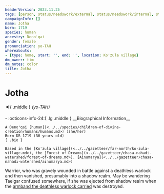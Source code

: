 ```yaml
---
headerVersion: 2023.11.25
tags: [person, status/needswork/external, status/needswork/internal, status/metadata/header]
campaignInfo: []
name: Jotha
born: 1719
species: human
ancestry: Deno'qai
gender: female
pronunciation: yo-TAH
whereabouts:
- {type: home, start: '', end: '', location: Ko'zula village}
dm_owner: tim
dm_notes: color
title: Jotha
---
```

# Jotha
:speaker:{ .middle } *(yo-TAH)*  
<div class="grid cards ext-narrow-margin ext-one-column" markdown>
- :octicons-info-24:{ .lg .middle } __Biographical Information__

    A Deno'qai [human](<../../species/children-of-divine-creation/humans/humans.md>) (she/her)  
    Born DR 1719 (30 years old)  
    { .bio }

    Based in the [Ko'zula village](<../../gazetteer/far-north/ko-zula-village.md>), the [Forest of Dreams](<../../gazetteer/chasa-nahadi-watershed/forest-of-dreams.md>), [Ainumarya](<../../gazetteer/chasa-nahadi-watershed/ainumarya.md>)
</div>




Warrior, who was gravely wounded in battle against a deathless warlock and then vanished, presumably into a shadow realm. May be wandering Taelgar confused somewhere, if she was ejected from shadow realm when the [armband the deathless warlock carried](<../../campaigns/dunmari-frontier/treasure/cha-muttes-shadow-armband.md>) was destroyed.